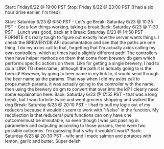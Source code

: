 Start: Friday6/22 @ 19:00 PST
Stop: Friday 6/22 @ 23:00 PST (I had a six hour drive earlier, I'm tired)

Start: Saturday 6/23 @ 6:50 PST - Let's go
Break: Saturday 6/23 @ 10:25 PST - Got a few things working, taking a break
Back: Saturday 6/23 @ 11:30 PST - Lunch was good, back at it
Break: Saturday 6/23 @ 14:50 PST - FORNITE 
    It's really tough to figure out exactly how the server wants things. I check the BREWERYDB API documentation
    and see that the paths are one thing. I do my axios call to that, forgetting that I'm actually axios calling my own controllers, which at times had a slightly different path! The controllers then have helper methods on them that come from
    brewery db gem which performs specific actions on them.
    Like for getting a single brewery, I had to do a 'LINK TO=beer.name', although the path it is actually going to is the beer.id! However, by going to beer.name in my link to, it would send through the beer name as the params. That way when I 
    did my axios call to props.match.params, it was actually going to the controller with the name, then using the 
    brewery db gm to convert that over into the id? I clearly need some explaination here.
Back: Saturday 6/23 @ 17:55 PST - that was a long break, but I won fortnite twice and went grocery shopping and walked the dog
Break: Saturday 6/23 @ 20:10 PST - I had to pull my
    logic out of my reducers because it wouldn't seem to work with "if/else" in the function. My recollection is that reducers/
    pure functions can only have one outcome/must be immutable, so even though I was just passing in parameters and outputing
    according to those params, there were two possible outcomes. I'm guessing that's why it wouldn't work?
Back: Saturday 6/23 @ 20:30 PST - wife and I made salmon and potatoes with lemon, garlic and butter. Super delish

